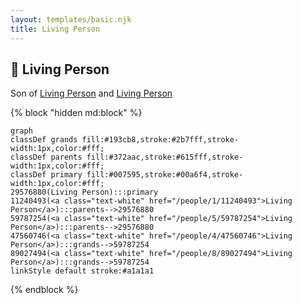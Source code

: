 ```yaml
---
layout: templates/basic.njk
title: Living Person
---
```

## 🔵 Living Person

Son of [Living Person](/people/5/59787254) and [Living Person](/people/1/11240493)

{% block "hidden md:block" %}
```mermaid
graph
classDef grands fill:#193cb8,stroke:#2b7fff,stroke-width:1px,color:#fff;
classDef parents fill:#372aac,stroke:#615fff,stroke-width:1px,color:#fff;
classDef primary fill:#007595,stroke:#00a6f4,stroke-width:1px,color:#fff;
29576880(Living Person):::primary
11240493(<a class="text-white" href="/people/1/11240493">Living Person</a>):::parents-->29576880
59787254(<a class="text-white" href="/people/5/59787254">Living Person</a>):::parents-->29576880
47560746(<a class="text-white" href="/people/4/47560746">Living Person</a>):::grands-->59787254
89027494(<a class="text-white" href="/people/8/89027494">Living Person</a>):::grands-->59787254
linkStyle default stroke:#a1a1a1
```
{% endblock %}
